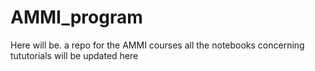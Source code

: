 # AMMI_program
Here will be. a repo for the AMMI courses all the notebooks concerning tututorials will be updated here

